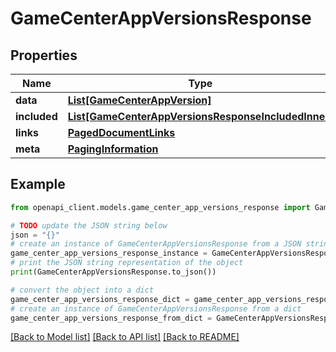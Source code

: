# GameCenterAppVersionsResponse


## Properties

Name | Type | Description | Notes
------------ | ------------- | ------------- | -------------
**data** | [**List[GameCenterAppVersion]**](GameCenterAppVersion.md) |  | 
**included** | [**List[GameCenterAppVersionsResponseIncludedInner]**](GameCenterAppVersionsResponseIncludedInner.md) |  | [optional] 
**links** | [**PagedDocumentLinks**](PagedDocumentLinks.md) |  | 
**meta** | [**PagingInformation**](PagingInformation.md) |  | [optional] 

## Example

```python
from openapi_client.models.game_center_app_versions_response import GameCenterAppVersionsResponse

# TODO update the JSON string below
json = "{}"
# create an instance of GameCenterAppVersionsResponse from a JSON string
game_center_app_versions_response_instance = GameCenterAppVersionsResponse.from_json(json)
# print the JSON string representation of the object
print(GameCenterAppVersionsResponse.to_json())

# convert the object into a dict
game_center_app_versions_response_dict = game_center_app_versions_response_instance.to_dict()
# create an instance of GameCenterAppVersionsResponse from a dict
game_center_app_versions_response_from_dict = GameCenterAppVersionsResponse.from_dict(game_center_app_versions_response_dict)
```
[[Back to Model list]](../README.md#documentation-for-models) [[Back to API list]](../README.md#documentation-for-api-endpoints) [[Back to README]](../README.md)


